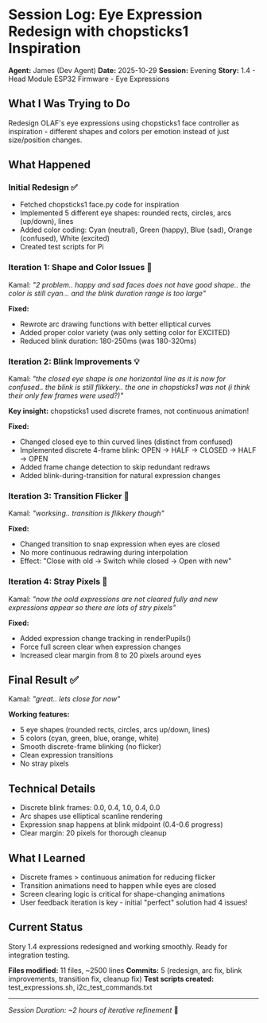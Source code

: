# Session Log: Eye Expression Redesign with chopsticks1 Inspiration
**Agent:** James (Dev Agent)
**Date:** 2025-10-29
**Session:** Evening
**Story:** 1.4 - Head Module ESP32 Firmware - Eye Expressions

## What I Was Trying to Do
Redesign OLAF's eye expressions using chopsticks1 face controller as inspiration - different shapes and colors per emotion instead of just size/position changes.

## What Happened

### Initial Redesign ✅
- Fetched chopsticks1 face.py code for inspiration
- Implemented 5 different eye shapes: rounded rects, circles, arcs (up/down), lines
- Added color coding: Cyan (neutral), Green (happy), Blue (sad), Orange (confused), White (excited)
- Created test scripts for Pi

### Iteration 1: Shape and Color Issues 🐛
Kamal: *"2 problem.. happy and sad faces does not have good shape.. the color is still cyan... and the blink duration range is too large"*

**Fixed:**
- Rewrote arc drawing functions with better elliptical curves
- Added proper color variety (was only setting color for EXCITED)
- Reduced blink duration: 180-250ms (was 180-320ms)

### Iteration 2: Blink Improvements 💡
Kamal: *"the closed eye shape is one horizontal line as it is now for confused.. the blink is still flikkery.. the one in chopsticks1 was not (i think their only few frames were used?)"*

**Key insight:** chopsticks1 used discrete frames, not continuous animation!

**Fixed:**
- Changed closed eye to thin curved lines (distinct from confused)
- Implemented discrete 4-frame blink: OPEN → HALF → CLOSED → HALF → OPEN
- Added frame change detection to skip redundant redraws
- Added blink-during-transition for natural expression changes

### Iteration 3: Transition Flicker 🐛
Kamal: *"worksing.. transition is flikkery though"*

**Fixed:**
- Changed transition to snap expression when eyes are closed
- No more continuous redrawing during interpolation
- Effect: "Close with old → Switch while closed → Open with new"

### Iteration 4: Stray Pixels 🐛
Kamal: *"now the oold expressions are not cleared fully and new expressions appear so there are lots of stry pixels"*

**Fixed:**
- Added expression change tracking in renderPupils()
- Force full screen clear when expression changes
- Increased clear margin from 8 to 20 pixels around eyes

## Final Result ✅
Kamal: *"great.. lets close for now"*

**Working features:**
- 5 eye shapes (rounded rects, circles, arcs up/down, lines)
- 5 colors (cyan, green, blue, orange, white)
- Smooth discrete-frame blinking (no flicker)
- Clean expression transitions
- No stray pixels

## Technical Details
- Discrete blink frames: 0.0, 0.4, 1.0, 0.4, 0.0
- Arc shapes use elliptical scanline rendering
- Expression snap happens at blink midpoint (0.4-0.6 progress)
- Clear margin: 20 pixels for thorough cleanup

## What I Learned
- Discrete frames > continuous animation for reducing flicker
- Transition animations need to happen while eyes are closed
- Screen clearing logic is critical for shape-changing animations
- User feedback iteration is key - initial "perfect" solution had 4 issues!

## Current Status
Story 1.4 expressions redesigned and working smoothly. Ready for integration testing.

**Files modified:** 11 files, ~2500 lines
**Commits:** 5 (redesign, arc fix, blink improvements, transition fix, cleanup fix)
**Test scripts created:** test_expressions.sh, i2c_test_commands.txt

---
*Session Duration: ~2 hours of iterative refinement* 🎉
